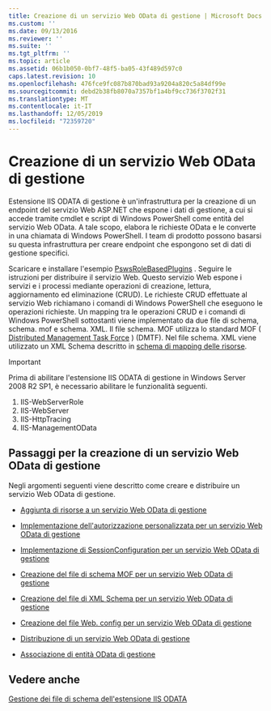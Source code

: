 ```yaml
---
title: Creazione di un servizio Web OData di gestione | Microsoft Docs
ms.custom: ''
ms.date: 09/13/2016
ms.reviewer: ''
ms.suite: ''
ms.tgt_pltfrm: ''
ms.topic: article
ms.assetid: 06b1b050-0bf7-48f5-ba05-43f489d597c0
caps.latest.revision: 10
ms.openlocfilehash: 476fce9fc087b870bad93a9204a820c5a84df99e
ms.sourcegitcommit: debd2b38fb8070a7357bf1a4bf9cc736f3702f31
ms.translationtype: MT
ms.contentlocale: it-IT
ms.lasthandoff: 12/05/2019
ms.locfileid: "72359720"
---
```

# <a name="creating-a-management-odata-web-service"></a>Creazione di un servizio Web OData di gestione

Estensione IIS ODATA di gestione è un'infrastruttura per la creazione di un endpoint del servizio Web ASP.NET che espone i dati di gestione, a cui si accede tramite cmdlet e script di Windows PowerShell come entità del servizio Web OData. A tale scopo, elabora le richieste OData e le converte in una chiamata di Windows PowerShell. I team di prodotto possono basarsi su questa infrastruttura per creare endpoint che espongono set di dati di gestione specifici.

Scaricare e installare l'esempio [PswsRoleBasedPlugins](https://code.msdn.microsoft.com:443/windowsdesktop/PswsRoleBasedPlugins-9c79b75a) . Seguire le istruzioni per distribuire il servizio Web. Questo servizio Web espone i servizi e i processi mediante operazioni di creazione, lettura, aggiornamento ed eliminazione (CRUD). Le richieste CRUD effettuate al servizio Web richiamano i comandi di Windows PowerShell che eseguono le operazioni richieste. Un mapping tra le operazioni CRUD e i comandi di Windows PowerShell sottostanti viene implementato da due file di schema, schema. mof e schema. XML. Il file schema. MOF utilizza lo standard MOF ( [Distributed Management Task Force](https://www.dmtf.org/) ) (DMTF). Nel file schema. XML viene utilizzato un XML Schema descritto in [schema di mapping delle risorse](./resource-mapping-schema.md).

> [!IMPORTANT]
> Prima di abilitare l'estensione IIS ODATA di gestione in Windows Server 2008 R2 SP1, è necessario abilitare le funzionalità seguenti.
>
> 1.  IIS-WebServerRole
> 2.  IIS-WebServer
> 3.  IIS-HttpTracing
> 4.  IIS-ManagementOData

## <a name="steps-for-creating-a-management-odata-web-service"></a>Passaggi per la creazione di un servizio Web OData di gestione

Negli argomenti seguenti viene descritto come creare e distribuire un servizio Web OData di gestione.

- [Aggiunta di risorse a un servizio Web OData di gestione](./adding-resources-to-a-management-odata-web-service.md)

- [Implementazione dell'autorizzazione personalizzata per un servizio Web OData di gestione](./implementing-custom-authorization-for-a-management-odata-web-service.md)

- [Implementazione di SessionConfiguration per un servizio Web OData di gestione](./implementing-sessionconfiguration-for-a-management-odata-web-service.md)

- [Creazione del file di schema MOF per un servizio Web OData di gestione](./authoring-the-mof-schema-file-for-a-management-odata-web-service.md)

- [Creazione del file di XML Schema per un servizio Web OData di gestione](./authoring-the-xml-schema-file-for-a-management-odata-web-service.md)

- [Creazione del file Web. config per un servizio Web OData di gestione](./authoring-the-web-config-file-for-a-management-odata-web-service.md)

- [Distribuzione di un servizio Web OData di gestione](./deploying-a-management-odata-web-service.md)

- [Associazione di entità OData di gestione](./associating-management-odata-entities.md)

## <a name="see-also"></a>Vedere anche

[Gestione dei file di schema dell'estensione IIS ODATA](./management-odata-iis-extension-schema-files.md)
